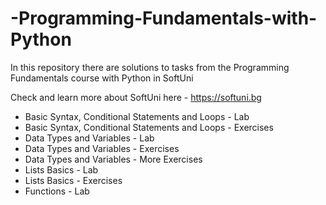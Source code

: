 # -Programming-Fundamentals-with-Python
In this repository there are solutions to tasks from the Programming Fundamentals course with Python in SoftUni

Check and learn more about SoftUni here - https://softuni.bg

- Basic Syntax, Conditional Statements and Loops - Lab
- Basic Syntax, Conditional Statements and Loops - Exercises
- Data Types and Variables - Lab
- Data Types and Variables - Exercises
- Data Types and Variables - More Exercises
- Lists Basics - Lab
- Lists Basics - Exercises
- Functions - Lab